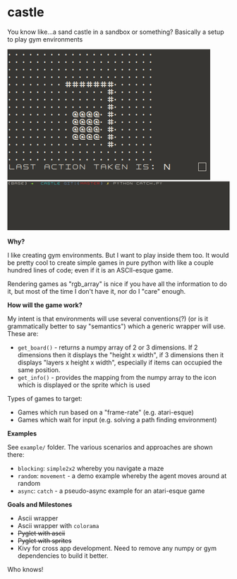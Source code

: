 # castle
You know like...a sand castle in a sandbox or something? Basically a setup to play gym environments

![Castle Example](castle-movement.gif)
![Castle Example](castle.gif)


**Why?**

I like creating gym environments. But I want to play inside them too. It would be pretty cool
to create simple games in pure python with like a couple hundred lines of code; even if it is
an ASCII-esque game.

Rendering games as "rgb_array" is nice if you have all the information to do it, but most of the time I don't have it,
nor do I "care" enough.

**How will the game work?**

My intent is that environments will use several conventions(?) (or is it grammatically better to say "semantics") which a generic wrapper will use. These are:

*  `get_board()` - returns a numpy array of 2 or 3 dimensions. If 2 dimensions then it displays the "height x width", if 3 dimensions then it displays "layers x height x width", especially if items can occupied the same position. 
*  `get_info()` - provides the mapping from the numpy array to the icon which is displayed or the sprite which is used

Types of games to target:

-  Games which run based on a "frame-rate" (e.g. atari-esque)
-  Games which wait for input (e.g. solving a path finding environment)

**Examples**

See `example/` folder. The various scenarios and approaches are shown there:

*  `blocking`: `simple2x2` whereby you navigate a maze
*  `random`: `movement` - a demo example whereby the agent moves around at random
*  `async`: `catch` - a pseudo-async example for an atari-esque game

**Goals and Milestones**

*  Ascii wrapper
*  Ascii wrapper with `colorama`
*  <s>Pyglet with ascii</s>
*  <s>Pyglet with sprites</s>
*  Kivy for cross app development. Need to remove any numpy or gym dependencies to build it better.

Who knows!


